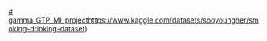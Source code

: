 [# gamma_GTP_Ml_project](https://www.kaggle.com/datasets/sooyoungher/smoking-drinking-dataset)https://www.kaggle.com/datasets/sooyoungher/smoking-drinking-dataset)
